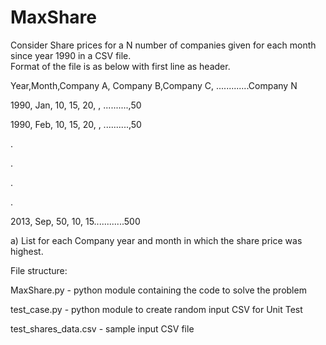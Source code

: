 MaxShare
========

Consider Share prices for a N number of companies given for each month since year 1990 in a CSV file.  
Format of the file is as below with first line as header.
 
Year,Month,Company A, Company B,Company C, .............Company N

1990, Jan, 10, 15, 20, , ..........,50

1990, Feb, 10, 15, 20, , ..........,50

.

.

.

.

2013, Sep, 50, 10, 15............500
 

a) List for each Company year and month in which the share price was highest.  



File structure:

MaxShare.py - python module containing the code to solve the problem

test_case.py - python module to create random input CSV for Unit Test

test_shares_data.csv - sample input CSV file
 
